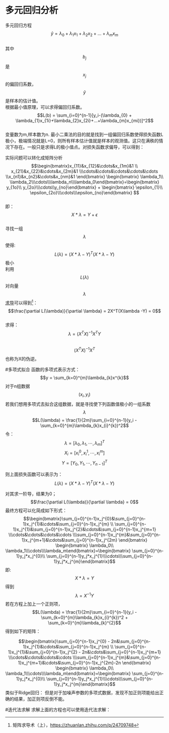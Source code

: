 # 多元回归分析

多元回归方程  
$$\hat y = \lambda_{0} + \lambda_{1}x_{1}+\lambda_{2}x_{2}+...+\lambda_{m}x_{m}$$  
其中$$b_j$$是$$x_j$$的偏回归系数，$$\hat y$$是样本的估计值。  
根据最小值原理，可以求得偏回归系数。  
$$L(b) = \sum_{i=0}^{n-1}[y_i-(\lambda_{0} + \lambda_{1}x_{1i}+\lambda_{2}x_{2i}+...+\lambda_{m}x_{mi})]^2$$  
变量数为m,样本数为n. 最小二乘法的目的就是找到一组偏回归系数使得损失函数L极小，极端情况就是L=0，则所有样本估计值就是样本的观测值。这只在满秩的情况下存在。一般只是求得L的极小值点。对损失函数求偏导，可以得到：

实际问题可以转化成矩阵分析  
$$\begin{bmatrix}x_{11}&x_{12}&\cdots&x_{1m}&1
\\ x_{21}&x_{22}&\cdots&x_{2m}&1
\\\cdots&\cdots&\cdots&\cdots&\cdots
\\x_{n1}&x_{n2}&\cdots&x_{nm}&1
\end{bmatrix}
\begin{bmatrix} \lambda_1\\ \lambda_2\\\cdots\\\lambda_n\\\lambda_0\end{bmatrix}=\begin{bmatrix} y_{1o}\\ y_{2o}\\\cdots\\y_{no}\end{bmatrix} + \begin{bmatrix} \epsilon_{1}\\ \epsilon_{2o}\\\cdots\\\epsilon_{no}\end{bmatrix} $$  
即：  
$$X*\lambda = Y + \epsilon$$  
寻找一组$$\lambda$$使得:$$L(\lambda) = (X*\lambda - Y)^T(X*\lambda - Y)$$极小  
利用$$L(\lambda)$$对向量$$\lambda$$[求导](https://zhuanlan.zhihu.com/p/24709748)可以得到[^1]：  
$$\frac{\partial L(\lambda)}{\partial \lambda} = 2X^T(X\lambda -Y) = 0$$  
求得：$$\lambda = (X^TX)^{-1}X^TY$$  
$$(X^TX)^{-1}X^T$$也称为X的伪逆。

#多项式拟合
函数的多项式表示方式：
$$y = \sum_{k=0}^{m}\lambda_{k}x^{k}$$
对于n组数据$$(x_i,y_i)$$若我们想用多项式去拟合这组数据，就是寻找使下列函数值极小的一组系数$$\lambda$$
$$L(\lambda) = \frac{1}{2m}\sum_{i=0}^{n-1}(y_i - \sum_{k=0}^{m}\lambda_{k}x_{i}^{k})^2$$
令：
$$\lambda = [\lambda_0,\lambda_1,\cdots,\lambda_m]^T$$
$$X_i = [x_{i}^{0},x_{i}^{1},\cdots,x_{i}^{m}]$$
$$Y = [Y_0,Y_1,\cdots,Y_{n-1}]^T$$

则上面损失函数可以表示为：
$$L(\lambda) = (X*\lambda - Y)^T(X*\lambda - Y)$$

对其求一阶导，结果为0；
$$\frac{\partial L(\lambda)}{\partial \lambda} = 0$$
最终方程可以化简成如下形式：
$$\begin{bmatrix}\sum_{j=0}^{n-1}x_j^{0}&\sum_{j=0}^{n-1}x_j^{1}&\cdots&\sum_{j=0}^{n-1}x_j^{m}
\\ \sum_{j=0}^{n-1}x_j^{1}&\sum_{j=0}^{n-1}x_j^{2}&\cdots&\sum_{j=0}^{n-1}x_j^{m+1}
\\\cdots&\cdots&\cdots&\cdots
\\\sum_{j=0}^{n-1}x_j^{m}&\sum_{j=0}^{n-1}x_j^{m+1}&\cdots&\sum_{j=0}^{n-1}x_j^{2m}
\end{bmatrix}
\begin{bmatrix} \lambda_0\\ \lambda_1\\\cdots\\\lambda_m\end{bmatrix}=\begin{bmatrix} \sum_{j=0}^{n-1}y_j*x_j^{0}\\ \sum_{j=0}^{n-1}y_j*x_j^{1}\\\cdots\\\sum_{j=0}^{n-1}y_j*x_j^{m}\end{bmatrix}$$ 
即:$$X*\lambda = Y$$ 得到 $$\lambda = X^{-1}Y$$
若在方程上加上一个正则项，
$$L(\lambda) = \frac{1}{2m}\sum_{i=0}^{n-1}(y_i - \sum_{k=0}^{m}\lambda_{k}x_{i}^{k})^2 + \sum_{k=0}^{m}\lambda_{k}^{2}$$
得到如下的矩阵：

$$\begin{bmatrix}\sum_{j=0}^{n-1}x_j^{0} - 2n&\sum_{j=0}^{n-1}x_j^{1}&\cdots&\sum_{j=0}^{n-1}x_j^{m}
\\ \sum_{j=0}^{n-1}x_j^{1}&\sum_{j=0}^{n-1}x_j^{2} - 2n&\cdots&\sum_{j=0}^{n-1}x_j^{m+1}
\\\cdots&\cdots&\cdots&\cdots
\\\sum_{j=0}^{n-1}x_j^{m}&\sum_{j=0}^{n-1}x_j^{m+1}&\cdots&\sum_{j=0}^{n-1}x_j^{2m}-2n
\end{bmatrix}
\begin{bmatrix} \lambda_0\\ \lambda_1\\\cdots\\\lambda_m\end{bmatrix}=\begin{bmatrix} \sum_{j=0}^{n-1}y_j*x_j^{0}\\ \sum_{j=0}^{n-1}y_j*x_j^{1}\\\cdots\\\sum_{j=0}^{n-1}y_j*x_j^{m}\end{bmatrix}$$ 
类似于Ridge回归：
但是对于加噪声参数的多项式数据，发现不加正则项能给出正确的结果，加正则项反倒不能。

#迭代法求解
求解上面的方程也可以使用迭代法求解：



[^1]: 矩阵求导术（上），https://zhuanlan.zhihu.com/p/24709748

